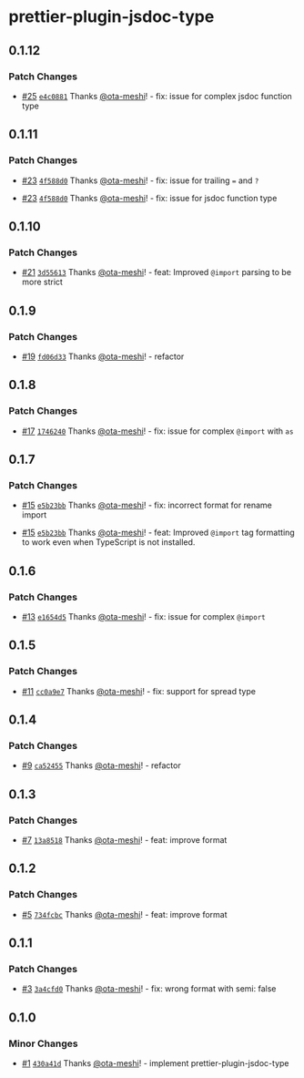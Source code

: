 # prettier-plugin-jsdoc-type

## 0.1.12

### Patch Changes

- [#25](https://github.com/ota-meshi/prettier-plugin-jsdoc-type/pull/25) [`e4c0881`](https://github.com/ota-meshi/prettier-plugin-jsdoc-type/commit/e4c0881154aa8209b81714a41d97d0097f399535) Thanks [@ota-meshi](https://github.com/ota-meshi)! - fix: issue for complex jsdoc function type

## 0.1.11

### Patch Changes

- [#23](https://github.com/ota-meshi/prettier-plugin-jsdoc-type/pull/23) [`4f588d0`](https://github.com/ota-meshi/prettier-plugin-jsdoc-type/commit/4f588d0e85f24ecfb8bf58b411c9c1c6e9216f27) Thanks [@ota-meshi](https://github.com/ota-meshi)! - fix: issue for trailing `=` and `?`

- [#23](https://github.com/ota-meshi/prettier-plugin-jsdoc-type/pull/23) [`4f588d0`](https://github.com/ota-meshi/prettier-plugin-jsdoc-type/commit/4f588d0e85f24ecfb8bf58b411c9c1c6e9216f27) Thanks [@ota-meshi](https://github.com/ota-meshi)! - fix: issue for jsdoc function type

## 0.1.10

### Patch Changes

- [#21](https://github.com/ota-meshi/prettier-plugin-jsdoc-type/pull/21) [`3d55613`](https://github.com/ota-meshi/prettier-plugin-jsdoc-type/commit/3d5561315680e64e9234d2bbeab74dd104a5a1df) Thanks [@ota-meshi](https://github.com/ota-meshi)! - feat: Improved `@import` parsing to be more strict

## 0.1.9

### Patch Changes

- [#19](https://github.com/ota-meshi/prettier-plugin-jsdoc-type/pull/19) [`fd06d33`](https://github.com/ota-meshi/prettier-plugin-jsdoc-type/commit/fd06d332832c3ed7fcfa5b301d95ab7d609a820f) Thanks [@ota-meshi](https://github.com/ota-meshi)! - refactor

## 0.1.8

### Patch Changes

- [#17](https://github.com/ota-meshi/prettier-plugin-jsdoc-type/pull/17) [`1746240`](https://github.com/ota-meshi/prettier-plugin-jsdoc-type/commit/174624080a2dae95a2d38766ca5f7571461517cd) Thanks [@ota-meshi](https://github.com/ota-meshi)! - fix: issue for complex `@import` with `as`

## 0.1.7

### Patch Changes

- [#15](https://github.com/ota-meshi/prettier-plugin-jsdoc-type/pull/15) [`e5b23bb`](https://github.com/ota-meshi/prettier-plugin-jsdoc-type/commit/e5b23bbf2c73fd0456b73d6d85269481af31873f) Thanks [@ota-meshi](https://github.com/ota-meshi)! - fix: incorrect format for rename import

- [#15](https://github.com/ota-meshi/prettier-plugin-jsdoc-type/pull/15) [`e5b23bb`](https://github.com/ota-meshi/prettier-plugin-jsdoc-type/commit/e5b23bbf2c73fd0456b73d6d85269481af31873f) Thanks [@ota-meshi](https://github.com/ota-meshi)! - feat: Improved `@import` tag formatting to work even when TypeScript is not installed.

## 0.1.6

### Patch Changes

- [#13](https://github.com/ota-meshi/prettier-plugin-jsdoc-type/pull/13) [`e1654d5`](https://github.com/ota-meshi/prettier-plugin-jsdoc-type/commit/e1654d58f19ab0230b56dd45ff300f1304c9eefb) Thanks [@ota-meshi](https://github.com/ota-meshi)! - fix: issue for complex `@import`

## 0.1.5

### Patch Changes

- [#11](https://github.com/ota-meshi/prettier-plugin-jsdoc-type/pull/11) [`cc0a9e7`](https://github.com/ota-meshi/prettier-plugin-jsdoc-type/commit/cc0a9e77db46f7a1bd443690cdfd69aaa9a2fc2c) Thanks [@ota-meshi](https://github.com/ota-meshi)! - fix: support for spread type

## 0.1.4

### Patch Changes

- [#9](https://github.com/ota-meshi/prettier-plugin-jsdoc-type/pull/9) [`ca52455`](https://github.com/ota-meshi/prettier-plugin-jsdoc-type/commit/ca5245591632b12e1d57d4e5f336a533b984d2a7) Thanks [@ota-meshi](https://github.com/ota-meshi)! - refactor

## 0.1.3

### Patch Changes

- [#7](https://github.com/ota-meshi/prettier-plugin-jsdoc-type/pull/7) [`13a8518`](https://github.com/ota-meshi/prettier-plugin-jsdoc-type/commit/13a8518786007ff0ffe09e87101e4288b0e1bf24) Thanks [@ota-meshi](https://github.com/ota-meshi)! - feat: improve format

## 0.1.2

### Patch Changes

- [#5](https://github.com/ota-meshi/prettier-plugin-jsdoc-type/pull/5) [`734fcbc`](https://github.com/ota-meshi/prettier-plugin-jsdoc-type/commit/734fcbc75dfc3b4c56953e950e30b960789f4a56) Thanks [@ota-meshi](https://github.com/ota-meshi)! - feat: improve format

## 0.1.1

### Patch Changes

- [#3](https://github.com/ota-meshi/prettier-plugin-jsdoc-type/pull/3) [`3a4cfd0`](https://github.com/ota-meshi/prettier-plugin-jsdoc-type/commit/3a4cfd0ceda2ee6d8d77ae7792d080131b5f12cb) Thanks [@ota-meshi](https://github.com/ota-meshi)! - fix: wrong format with semi: false

## 0.1.0

### Minor Changes

- [#1](https://github.com/ota-meshi/prettier-plugin-jsdoc-type/pull/1) [`430a41d`](https://github.com/ota-meshi/prettier-plugin-jsdoc-type/commit/430a41d84813d9f701cc059b3a52e55c695db438) Thanks [@ota-meshi](https://github.com/ota-meshi)! - implement prettier-plugin-jsdoc-type
